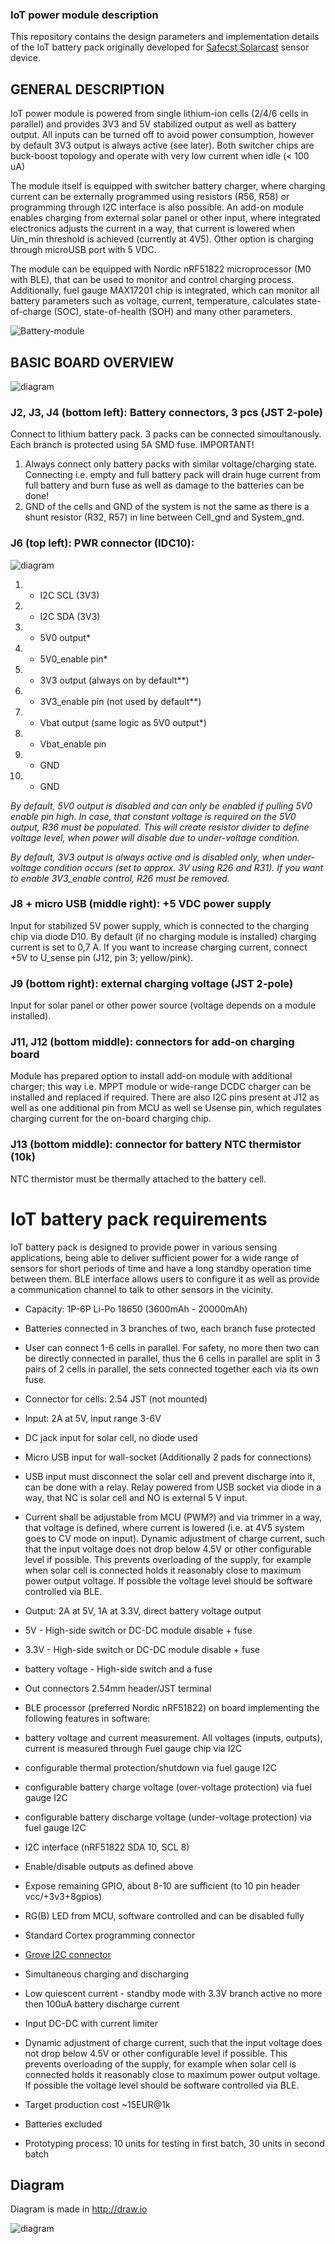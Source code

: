 ### IoT power module description

This repository contains the design parameters and implementation details of the IoT battery pack originally developed for [Safecst Solarcast](https://github.com/IRNAS/Solarcast) sensor device.

## GENERAL DESCRIPTION

IoT power module is powered from single lithium-ion cells (2/4/6 cells in parallel) and provides 3V3 and 5V stabilized output as well as battery output. All inputs can be turned off to avoid power consumption, however by default 3V3 output is always active (see later). Both switcher chips are buck-boost topology and operate with very low current when idle (< 100 uA)

The module itself is equipped with switcher battery charger, where charging current can be externally programmed using resistors (R56, R58) or programming through I2C interface is also possible. An add-on module enables charging from external solar panel or other input, where integrated electronics adjusts the current in a way, that current is lowered when Uin_min threshold is achieved (currently at 4V5). Other option is charging through microUSB port with 5 VDC.

The module can be equipped with Nordic nRF51822 microprocessor (M0 with BLE), that can be used to monitor and control charging process. Additionally, fuel gauge MAX17201 chip is integrated, which can monitor all battery parameters such as voltage, current, temperature, calculates state-of-charge (SOC), state-of-health (SOH) and many other parameters.

![Battery-module](docs/battery-1.jpg)

## BASIC BOARD OVERVIEW

![diagram](docs/IoT-battery-pack-pinout.png)

### J2, J3, J4 (bottom left): Battery connectors, 3 pcs (JST 2-pole)
Connect to lithium battery pack. 3 packs can be connected simoultanously. Each branch is protected using 5A SMD fuse.
IMPORTANT!
 1. Always connect only battery packs with similar voltage/charging state. Connecting i.e. empty and full battery pack will drain huge current from full battery and burn fuse as well as damage to the batteries can be done!
 1. GND of the cells and GND of the system is not the same as there is a shunt resistor (R32, R57) in line between Cell_gnd and System_gnd.

### J6 (top left): PWR connector (IDC10):

![diagram](docs/Iot-batpack-j6.png)

1. - I2C SCL (3V3)
2. - I2C SDA (3V3)
3. - 5V0 output*
4. - 5V0_enable pin*
5. - 3V3 output (always on by default**)
6. - 3V3_enable pin (not used by default**)
7. - Vbat output (same logic as 5V0 output*)
8. - Vbat_enable pin
9. - GND
10. - GND

*By default, 5V0 output is disabled and can only be enabled if pulling 5V0 enable pin high. In case, that constant voltage is required on the 5V0 output, R36 must be populated. This will create resistor divider to define voltage level, when power will disable due to under-voltage condition.*

*By default, 3V3 output is always active and is disabled only, when under-voltage condition occurs (set to approx. 3V using R26 and R31). If you want to enable 3V3_enable control, R26 must be removed.*

### J8 + micro USB (middle right): +5 VDC power supply
Input for stabilized 5V power supply, which is connected to the charging chip via diode D10. By default (if no charging module is installed) charging current is set to 0,7 A.
If you want to increase charging current, connect +5V to U_sense pin (J12, pin 3; yellow/pink).

### J9 (bottom right): external charging voltage (JST 2-pole)
Input for solar panel or other power source (voltage depends on a module installed).

### J11, J12 (bottom middle): connectors for add-on charging board
Module has prepared option to install add-on module with additional charger; this way i.e. MPPT module or wide-range DCDC charger can be installed and replaced if required.
There are also I2C pins present at J12 as well as one additional pin from MCU as well se Usense pin, which regulates charging current for the on-board charging chip.

### J13 (bottom middle): connector for battery NTC thermistor (10k)
NTC thermistor must be thermally attached to the battery cell.


# IoT battery pack requirements
IoT battery pack is designed to provide power in various sensing applications, being able to deliver sufficient power for a wide range of sensors for short periods of time and have a long standby operation time between them. BLE interface allows users to configure it as well as provide a communication channel to talk to other sensors in the vicinity.

 * Capacity: 1P-6P Li-Po 18650 (3600mAh - 20000mAh)
  * Batteries connected in 3 branches of two, each branch fuse protected
  * User can connect 1-6 cells in parallel. For safety, no more then two can be directly connected in parallel, thus the 6 cells in parallel are split in 3 pairs of 2 cells in parallel, the sets connected together each via its own fuse.
  * Connector for cells: 2.54 JST (not mounted)
 * Input: 2A at 5V, input range 3-6V
  * DC jack input for solar cell, no diode used
  * Micro USB input for wall-socket (Additionally 2 pads for connections)
  * USB input must disconnect the solar cell and prevent discharge into it, can be done with a relay. Relay powered from USB socket via diode in a way, that NC is solar cell and NO is external 5 V input.
  * Current shall be adjustable from MCU (PWM?) and via trimmer in a way, that voltage is defined, where current is lowered (i.e. at 4V5 system goes to CV mode on input). Dynamic adjustment of charge current, such that the input voltage does not drop below 4.5V or other configurable level if possible. This prevents overloading of the supply, for example when solar cell is connected holds it reasonably close to maximum power output voltage. If possible the voltage level should be software controlled via BLE.

 * Output: 2A at 5V, 1A at 3.3V, direct battery voltage output
  * 5V - High-side switch or DC-DC module disable + fuse
  * 3.3V - High-side switch or DC-DC module disable + fuse
  * battery voltage - High-side switch and a fuse
  * Out connectors 2.54mm header/JST terminal
 * BLE processor (preferred Nordic nRF51822) on board implementing the following features in software:
  * battery voltage and current measurement. All voltages (inputs, outputs), current is measured through Fuel gauge chip via I2C
  * configurable thermal protection/shutdown via fuel gauge I2C
  * configurable battery charge voltage (over-voltage protection) via fuel gauge I2C
  * configurable battery discharge voltage (under-voltage protection) via fuel gauge I2C
  * I2C interface (nRF51822 SDA 10, SCL 8)
  * Enable/disable outputs as defined above
  * Expose remaining GPIO, about 8-10 are sufficient (to 10 pin header vcc/+3v3+8gpios)
  * RG(B) LED from MCU, software controlled and can be disabled fully
  * Standard Cortex programming connector
  * [Grove I2C connector](http://wiki.seeed.cc/Grove-I2C_Hub/)
 * Simultaneous charging and discharging
 * Low quiescent current - standby mode with 3.3V branch active no more then 100uA battery discharge current
 * Input DC-DC with current limiter
  * Dynamic adjustment of charge current, such that the input voltage does not drop below 4.5V or other configurable level if possible. This prevents overloading of the supply, for example when solar cell is connected holds it reasonably close to maximum power output voltage. If possible the voltage level should be software controlled via BLE.


 * Target production cost ~15EUR@1k
  * Batteries excluded
 * Prototyping process: 10 units for testing in first batch, 30 units in second batch

## Diagram
Diagram is made in http://draw.io

![diagram](IoT-battery-pack.png)
